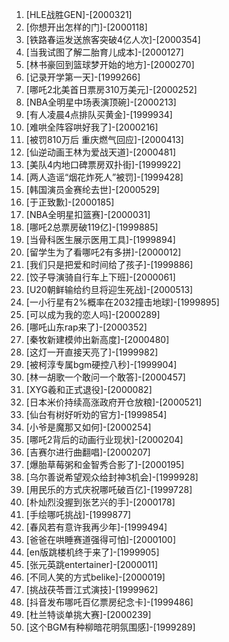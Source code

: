
1. [HLE战胜GEN]-[2000321]
1. [你想开出怎样的门]-[2000118]
1. [铁路春运发送旅客突破4亿人次]-[2000354]
1. [当我试图了解二胎育儿成本]-[2000127]
1. [林书豪回到篮球梦开始的地方]-[2000270]
1. [记录开学第一天]-[1999266]
1. [哪吒2北美首日票房310万美元]-[2000252]
1. [NBA全明星中场表演顶碗]-[2000213]
1. [有人凌晨4点排队买黄金]-[1999934]
1. [难哄全阵容哄好我了]-[2000216]
1. [被罚810万后 重庆燃气回应]-[2000413]
1. [仙逆动画王林为爱战天道]-[2000481]
1. [美队4内地口碑票房双扑街]-[1999922]
1. [两人造谣“烟花炸死人”被罚]-[1999428]
1. [韩国演员金赛纶去世]-[2000529]
1. [于正致歉]-[2000185]
1. [NBA全明星扣篮赛]-[2000031]
1. [哪吒2总票房破119亿]-[1999885]
1. [当骨科医生展示医用工具]-[1999894]
1. [留学生为了看哪吒2有多拼]-[2000012]
1. [我们只是把爱和时间给了孩子]-[1999886]
1. [饺子导演骑自行车上下班]-[2000061]
1. [U20朝鲜输给约旦将迎生死战]-[2000513]
1. [一小行星有2%概率在2032撞击地球]-[1999895]
1. [可以成为我的恋人吗]-[2000289]
1. [哪吒山东rap来了]-[2000352]
1. [秦牧新建模帅出新高度]-[2000480]
1. [这灯一开直接天亮了]-[1999982]
1. [被柯淳专属bgm硬控八秒]-[1999904]
1. [林一胡歌一个敢问一个敢答]-[2000457]
1. [XYG羲和正式退役]-[2000082]
1. [日本米价持续高涨政府开仓放粮]-[2000521]
1. [仙台有树好听劝的官方]-[1999854]
1. [小爷是魔那又如何]-[2000254]
1. [哪吒2背后的动画行业现状]-[2000204]
1. [吉赛尔进行曲翻唱]-[2000207]
1. [爆胎草莓粥和金智秀合影了]-[2000195]
1. [乌尔善说希望观众给封神3机会]-[1999928]
1. [用民乐的方式庆祝哪吒破百亿]-[1999728]
1. [朴灿烈没握到张艺兴的手]-[2000178]
1. [手绘哪吒挑战]-[1999877]
1. [春风若有意许我再少年]-[1999494]
1. [爸爸在哄睡赛道强得可怕]-[2000100]
1. [en版跳楼机终于来了]-[1999905]
1. [张元英跳entertainer]-[2000011]
1. [不同人笑的方式belike]-[2000019]
1. [挑战茯苓晋江式演技]-[1999962]
1. [抖音发布哪吒百亿票房纪念卡]-[1999486]
1. [杜兰特谈单挑大赛]-[2000239]
1. [这个BGM有种柳暗花明氛围感]-[1999289]
